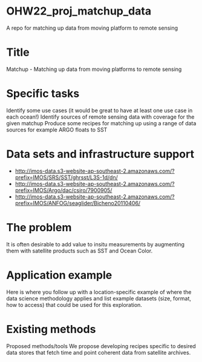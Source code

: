 # OHW22_proj_matchup_data
  A repo for matching up data from moving platform to remote sensing

# Title
Matchup - Matching up data from moving platforms to remote sensing

# Specific tasks
Identify some use cases (it would be great to have at least one use case in each ocean!)
Identify sources of remote sensing data with coverage for the given matchup
Produce some recipes for matching up using a range of data sources for example ARGO floats to SST

# Data sets and infrastructure support
+ http://imos-data.s3-website-ap-southeast-2.amazonaws.com/?prefix=IMOS/SRS/SST/ghrsst/L3S-1d/dn/
+ http://imos-data.s3-website-ap-southeast-2.amazonaws.com/?prefix=IMOS/Argo/dac/csiro/7900905/
+ http://imos-data.s3-website-ap-southeast-2.amazonaws.com/?prefix=IMOS/ANFOG/seaglider/Bicheno20110406/

# The problem
It is often desirable to add value to insitu measurements by augmenting them with satellite products such as SST and Ocean Color.

# Application example
Here is where you follow up with a location-specific example of where the data science methodology applies and list example datasets (size, format, how to access) that could be used for this exploration.

# Existing methods

Proposed methods/tools
We propose developing recipes specific to desired data stores that fetch time and point coherent data from satellite archives.
